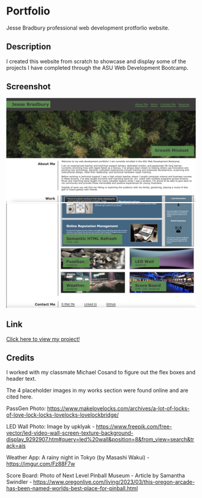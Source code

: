 # Portfolio
Jesse Bradbury professional web development protforlio website.


## Description
I created this website from scratch to showcase and display some of the projects I have completed through the ASU Web Development Bootcamp. 


## Screenshot
![screenshot of asignment header](./assets/images/ReadmeSS1.jpeg)
![Screenshot of asignment body](./assets/images/ReadmeSS2.jpeg)

## Link
[Click here to view my project!](https://jessebradbury.github.io/Marketing-Project/)

## Credits
I worked with my classmate Michael Cosand to figure out the flex boxes and header text. 

The 4 placeholder images in my works section were found online and are cited here. 

PassGen Photo: https://www.makelovelocks.com/archives/a-lot-of-locks-of-love-lock-locks-lovelocks-lovelockbridge/

LED Wall Photo: Image by upklyak - https://www.freepik.com/free-vector/led-video-wall-screen-texture-background-display_9292907.htm#query=led%20wall&position=8&from_view=search&track=ais 

Weather App: A rainy night in Tokyo (by Masashi Wakui) - https://imgur.com/Fz88F7w 

Score Board: Photo of Next Level Pinball Museum - Article by Samantha Swindler - https://www.oregonlive.com/living/2023/03/this-oregon-arcade-has-been-named-worlds-best-place-for-pinball.html
